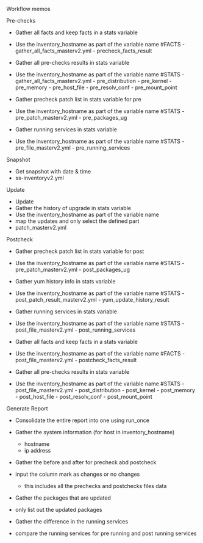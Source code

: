 Workflow memos

Pre-checks
  - Gather all facts and keep facts in a stats variable
  - Use the inventory_hostname as part of the variable name
      #FACTS - gather_all_facts_masterv2.yml
        - precheck_facts_result
  
  - Gather all pre-checks results in stats variable 
  - Use the inventory_hostname as part of the variable name
      #STATS - gather_all_facts_masterv2.yml
        - pre_distribution
        - pre_kernel
        - pre_memory
        - pre_host_file
        - pre_resolv_conf
        - pre_mount_point

  - Gather precheck patch list in stats variable for pre
  - Use the inventory_hostname as part of the variable name
      #STATS - pre_patch_masterv2.yml
        - pre_packages_ug

  - Gather running services in stats variable
  - Use the inventory_hostname as part of the variable name
      #STATS - pre_file_masterv2.yml
        - pre_running_services

Snapshot
  - Get snapshot with date & time
  - ss-inventoryv2.yml


Update
  - Update
  - Gather the history of upgrade in stats variable
  - Use the inventory_hostname as part of the variable name
  - map the updates and only select the defined part
  - patch_masterv2.yml


Postcheck
  - Gather precheck patch list in stats variable for post
  - Use the inventory_hostname as part of the variable name
      #STATS - pre_patch_masterv2.yml
        - post_packages_ug
  
  - Gather yum history info in stats variable
  - Use the inventory_hostname as part of the variable name
      #STATS - post_patch_result_masterv2.yml
        - yum_update_history_result

  - Gather running services in stats variable
  - Use the inventory_hostname as part of the variable name
      #STATS - post_file_masterv2.yml
        - post_running_services
    
  - Gather all facts and keep facts in a stats variable
  - Use the inventory_hostname as part of the variable name
      #FACTS - post_file_masterv2.yml
        - postcheck_facts_result
  
  - Gather all pre-checks results in stats variable 
  - Use the inventory_hostname as part of the variable name
      #STATS - post_file_masterv2.yml
        - post_distribution
        - post_kernel
        - post_memory
        - post_host_file
        - post_resolv_conf
        - post_mount_point

Generate Report

  - Consolidate the entire report into one using run_once
  - Gather the system information (for host in inventory_hostname)

    - hostname
    - ip address

  - Gather the before and after for precheck abd postcheck
  - input the column mark as changes or no changes
    - this includes all the prechecks and postchecks files data
  
  - Gather the packages that are updated
  - only list out the updated packages

  - Gather the difference in the running services
  - compare the running services for pre running and post running services